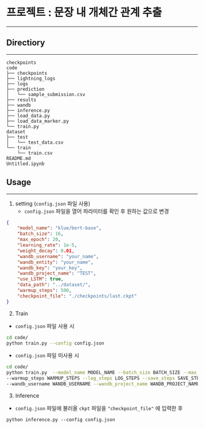 # 프로젝트 : 문장 내 개체간 관계 추출
---
## Directiory
---
```
checkpoints
code
├── checkpoints
├── lightning_logs
├── logs
├── prediction
│   └── sample_submission.csv
├── results
├── wandb
├── inference.py
├── load_data.py
├── load_data_marker.py
└── train.py
dataset
├── test
│   └── test_data.csv
└── train
    └── train.csv
README.md
Untitled.ipynb
```

## Usage
---
1. setting (`config.json` 파일 사용)
    - `config.json` 파일을 열어 파라미터를 확인 후 원하는 값으로 변경
```json
{
    "model_name": "klue/bert-base",
    "batch_size": 16,
    "max_epoch": 20,
    "learning_rate": 1e-5,
    "weight_decay": 0.01,
    "wandb_username": "your_name",
    "wandb_entity": "your_name",
    "wandb_key": "your_key",
    "wandb_project_name": "TEST",
    "use_LSTM": true, 
    "data_path": "../dataset/",
    "warmup_steps": 500, 
    "checkpoint_file": "./checkpoints/last.ckpt" 
}
```

2. Train
- `config.json` 파일 사용 시
```bash
cd code/
python train.py --config config.json
```
- `config.json` 파일 미사용 시
```bash
cd code/
python train.py  --model_name MODEL_NAME --batch_size BATCH_SIZE --max_epoch MAX_EPOCH --learning_rate LEARNING_RATE --weight_decay WEIGHT_DECAY \
--warmup_steps WARMUP_STEPS --log_steps LOG_STEPS --save_steps SAVE_STEPS --shuffle SHUFFLE --use_LSTM USE_LSTM --data_path DATA_PATH \
--wandb_username WANDB_USERNAME --wandb_project_name WANDB_PROJECT_NAME --wandb_entity WANDB_ENTITY --config CONFIG --wandb_key WANDB_KEY
```

3. Inference
- `config.json` 파일에 불러올 `ckpt` 파일을 `"checkpoint_file"` 에 입력한 후
```
python inference.py --config config.json
```